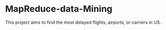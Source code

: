 # MapReduce-data-Mining
This project aims to find the most delayed flights, airports, or carriers in US.
